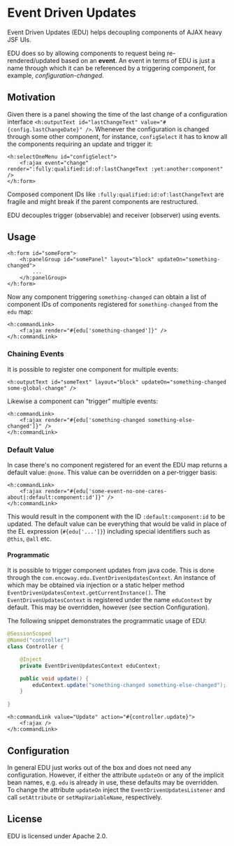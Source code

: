 Event Driven Updates
====================

Event Driven Updates (EDU) helps decoupling components of AJAX heavy JSF UIs.

EDU does so by allowing components to request being re-rendered/updated based on an **event**.
An event in terms of EDU is just a name through which it can be referenced by a triggering component, for example, *configuration-changed*.

## Motivation

Given there is a panel showing the time of the last change of a configuration interface
`<h:outputText id="lastChangeText" value="#{config.lastChangeDate}" />`.
Whenever the configuration is changed through some other component, for instance, `configSelect`
it has to know all the components requiring an update and trigger it:

```xhtml
<h:selectOneMenu id="configSelect">
    <f:ajax event="change" render=":fully:qualified:id:of:lastChangeText :yet:another:component" />
</h:form>
```

Composed component IDs like `:fully:qualified:id:of:lastChangeText` are fragile and
might break if the parent components are restructured.

EDU decouples trigger (observable) and receiver (observer) using events.

## Usage

```xhtml
<h:form id="someForm">
    <h:panelGroup id="somePanel" layout="block" updateOn="something-changed">
        ...
    </h:panelGroup>
</h:form>
```

Now any component triggering `something-changed` can obtain a list of component IDs
of components registered for `something-changed` from the `edu` map:

```xhtml
<h:commandLink>
    <f:ajax render="#{edu['something-changed']}" />
</h:commandLink>
```

### Chaining Events

It is possible to register one component for multiple events:

```xhtml
<h:outputText id="someText" layout="block" updateOn="something-changed some-global-change" />
```

Likewise a component can "trigger" multiple events:

```xhtml
<h:commandLink>
    <f:ajax render="#{edu['something-changed something-else-changed']}" />
</h:commandLink>
```

### Default Value

In case there's no component registered for an event the EDU map returns a default value: `@none`.
This value can be overridden on a per-trigger basis:

```xhtml
<h:commandLink>
    <f:ajax render="#{edu['some-event-no-one-cares-about|:default:component:id']}" />
</h:commandLink>
```

This would result in the component with the ID `:default:component:id` to be updated.
The default value can be everything that would be valid in place of the EL expression (`#{edu['...']}`)
including special identifiers such as `@this`, `@all` etc.

#### Programmatic

It is possible to trigger component updates from java code. This is done through the
`com.encoway.edu.EventDrivenUpdatesContext`.
An instance of which may be obtained via injection or a static helper method `EventDrivenUpdatesContext.getCurrentInstance()`.
The `EventDrivenUpdatesContext` is registered under the name `eduContext` by default.
This may be overridden, however (see section Configuration). 

The following snippet demonstrates the programmatic usage of EDU: 

```java
@SessionScoped
@Named("controller")
class Controller {

    @Inject
    private EventDrivenUpdatesContext eduContext;

    public void update() {
        eduContext.update("something-changed something-else-changed");
    }
    
}
```

```xhtml
<h:commandLink value="Update" action="#{controller.update}">
    <f:ajax />
</h:commandLink>
```

## Configuration

In general EDU just works out of the box and does not need any configuration.
However, if either the attribute `updateOn` or any of the implicit bean names, e.g. `edu` is already in use,
these defaults may be overridden. To change the attribute `updateOn` inject the `EventDrivenUpdatesListener`
and call `setAttribute` or `setMapVariableName`, respectively. 

## License

EDU is licensed under Apache 2.0.
